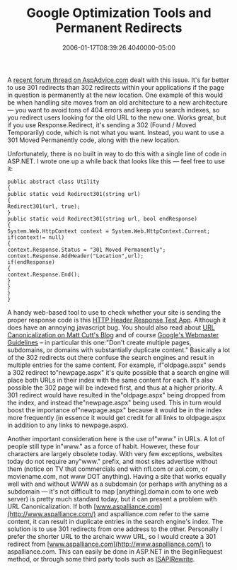 ﻿---
title: Google Optimization Tools and Permanent Redirects
date: "2006-01-17T08:39:26.4040000-05:00"
description: A recent forum thread on AspAdvice.com dealt with this issue. It's
featuredImage: img/google-optimization-tools-and-permanent-redirects-featured.png
---

A [recent forum thread on AspAdvice.com](http://ardalis.com/forums/14693/ShowPost.aspx) dealt with this issue. It's far better to use 301 redirects than 302 redirects within your applications if the page in question is permanently at the new location. One example of this would be when handling site moves from an old architecture to a new architecture — you want to avoid tons of 404 errors and keep you search indexes, so you redirect users looking for the old URL to the new one. Works great, but if you use Response.Redirect, it's sending a 302 (Found / Moved Temporarily) code, which is not what you want. Instead, you want to use a 301 Moved Permanently code, along with the new location.

Unfortunately, there is no built in way to do this with a single line of code in ASP.NET. I wrote one up a while back that looks like this — feel free to use it:


```
public abstract class Utility
{
public static void Redirect301(string url)
{
Redirect301(url, true);
}
public static void Redirect301(string url, bool endResponse)
{
System.Web.HttpContext context = System.Web.HttpContext.Current;
if(context!= null)
{
context.Response.Status = "301 Moved Permanently";
context.Response.AddHeader("Location",url);
if(endResponse)
{
context.Response.End();
}
}
}
}
```


A handy web-based tool to use to check whether your site is sending the proper response code is this [HTTP Header Response Test App](http://gsitecrawler.com/tools/Server-Status.aspx). Although it does have an annoying javascript bug. You should also read about [URL Canonicalization on Matt Cutt's Blog](https://www.mattcutts.com/blog/seo-advice-url-canonicalization) and of course [Google's Webmaster Guidelines](https://www.google.com/intl/en/webmasters/guidelines.html) – in particular this one:"Don't create multiple pages, subdomains, or domains with substantially duplicate content." Basically a lot of the 302 redirects out there confuse the search engines and result in multiple entries for the same content. For example, if"oldpage.aspx" sends a 302 redirect to"newpage.aspx" it's quite possible that a search engine will place both URLs in their index with the same content for each. It's also possible the 302 page will be indexed first, and thus at a higher priority. A 301 redirect would have resulted in the"oldpage.aspx" being dropped from the index, and instead the"newpage.aspx" being used. This in turn would boost the importance of"newpage.aspx" because it would be in the index more frequently (in essence it would get credit for all links to oldpage.aspx in addition to any links to newpage.aspx).

Another important consideration here is the use of"www." in URLs. A lot of people still type in"www." as a force of habit. However, these four characters are largely obsolete today. With very few exceptions, websites today do not require any"www." prefix, and most sites advertise without them (notice on TV that commercials end with nfl.com or aol.com, or moviename.com, not www DOT anything). Having a site that works equally well with and without WWW as a subdomain (or perhaps with anything as a subdomain — it's not difficult to map \[anything].domain.com to one web server) is pretty much standard today, but it can present a problem with URL Canonicalization. If both [www.aspalliance.com](http://www.aspalliance.com/) and aspalliance.com refer to the same content, it can result in duplicate entries in the search engine's index. The solution is to use 301 redirects from one address to the other. Personally I prefer the shorter URL to the archaic www URL, so I would create a 301 redirect from [www.aspalliance.com](http://www.aspalliance.com/) to aspalliance.com. This can easily be done in ASP.NET in the BeginRequest method, or through some third party tools such as [ISAPIRewrite](http://www.isapirewrite.com/).

